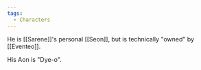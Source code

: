 ```yaml
---
tags:
  - Characters
---
```

He is [[Sarene]]'s personal [[Seon]], but is technically "owned" by [[Eventeo]].

His Aon is "Dye-o".
